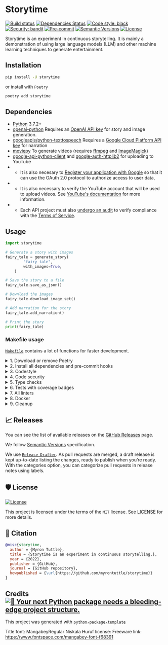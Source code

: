 # Storytime

<div>

[![Build status](https://github.com/myrontuttle/storytime/workflows/build/badge.svg?branch=main&event=push)](https://github.com/myrontuttle/storytime/actions?query=workflow%3Abuild)
[![Dependencies Status](https://img.shields.io/badge/dependencies-up%20to%20date-brightgreen.svg)](https://github.com/myrontuttle/storytime/pulls?utf8=%E2%9C%93&q=is%3Apr%20author%3Aapp%2Fdependabot)
[![Code style: black](https://img.shields.io/badge/code%20style-black-000000.svg)](https://github.com/psf/black)
[![Security: bandit](https://img.shields.io/badge/security-bandit-green.svg)](https://github.com/PyCQA/bandit)
[![Pre-commit](https://img.shields.io/badge/pre--commit-enabled-brightgreen?logo=pre-commit&logoColor=white)](https://github.com/myrontuttle/storytime/blob/master/.pre-commit-config.yaml)
[![Semantic Versions](https://img.shields.io/badge/%20%20%F0%9F%93%A6%F0%9F%9A%80-semantic--versions-e10079.svg)](https://github.com/myrontuttle/storytime/releases)
[![License](https://img.shields.io/github/license/myrontuttle/storytime)](https://github.com/myrontuttle/storytime/blob/main/LICENSE)
<!-- [![codecov](https://codecov.io/gh/myrontuttle/storytime/branch/main/graph/badge.svg)](https://codecov.io/gh/myrontuttle/storytime) -->
<!-- [![Python Version](https://img.shields.io/pypi/pyversions/storytime.svg)](https://pypi.org/project/storytime/) -->

Storytime is an experiment in continuous storytelling. It is mainly a demonstration of using large language models (LLM) and other machine learning techniques to generate entertainment.

</div>


## Installation

```bash
pip install -U storytime
```

or install with `Poetry`

```bash
poetry add storytime
```

## Dependencies

- [Python](https://www.python.org/) 3.7.2+
- [openai-python](https://github.com/openai/openai-python) Requires an [OpenAI API key](https://beta.openai.com/docs/api-reference/authentication) for story and image generation.
- [googleapis/python-texttospeech](https://github.com/googleapis/python-texttospeech) Requires a [Google Cloud Platform API key](https://cloud.google.com/docs/authentication/getting-started) for narration
- [moviepy](https://pypi.org/project/moviepy/) To generate videos (requires [ffmpeg](https://ffmpeg.org/) and [ImageMagick](https://imagemagick.org/index.php))
- [google-api-python-client](https://github.com/googleapis/google-api-python-client) and [google-auth-httplib2](https://pypi.org/project/google-auth-httplib2/) for uploading to YouTube
- - It is also necesary to [Register your application with Google](https://developers.google.com/youtube/registering_an_application) so that it can use the OAuth 2.0 protocol to authorize access to user data,
- - It is also necessary to verify the YouTube account that will be used to upload videos. See [YouTube's documentation](https://support.google.com/youtube/answer/72851?hl=en) for more information.
- - Each API project must also [undergo an audit](https://support.google.com/youtube/contact/yt_api_form) to verify compliance with the [Terms of Service](https://developers.google.com/youtube/terms/api-services-terms-of-service).

## Usage

```python
import storytime

# Generate a story with images
fairy_tale = generate_story(
        "fairy tale",
        with_images=True,
    )

# Save the story to a file
fairy_tale.save_as_json()

# Download the images
fairy_tale.download_image_set()

# Add narration for the story
fairy_tale.add_narration()

# Print the story
print(fairy_tale)
```

### Makefile usage

[`Makefile`](https://github.com/myrontuttle/storytime/blob/master/Makefile) contains a lot of functions for faster development.

<details>
<summary>1. Download or remove Poetry</summary>
<p>

To download and install Poetry run:

```bash
make poetry-download
```

To uninstall

```bash
make poetry-remove
```

</p>
</details>

<details>
<summary>2. Install all dependencies and pre-commit hooks</summary>
<p>

Install requirements:

```bash
make install
```

Pre-commit hooks coulb be installed after `git init` via

```bash
make pre-commit-install
```

</p>
</details>

<details>
<summary>3. Codestyle</summary>
<p>

Automatic formatting uses `pyupgrade`, `isort` and `black`.

```bash
make codestyle

# or use synonym
make formatting
```

Codestyle checks only, without rewriting files:

```bash
make check-codestyle
```

> Note: `check-codestyle` uses `isort`, `black` and `darglint` library

Update all dev libraries to the latest version using one comand

```bash
make update-dev-deps
```

</p>
</details>

<details>
<summary>4. Code security</summary>
<p>

```bash
make check-safety
```

This command launches `Poetry` integrity checks as well as identifies security issues with `Safety` and `Bandit`.

```bash
make check-safety
```

</p>
</details>

<details>
<summary>5. Type checks</summary>
<p>

Run `mypy` static type checker

```bash
make mypy
```

</p>
</details>

<details>
<summary>6. Tests with coverage badges</summary>
<p>

Run `pytest`

```bash
make test
```

</p>
</details>

<details>
<summary>7. All linters</summary>
<p>

Of course there is a command to ~~rule~~ run all linters in one:

```bash
make lint
```

the same as:

```bash
make test && make check-codestyle && make mypy && make check-safety
```

</p>
</details>

<details>
<summary>8. Docker</summary>
<p>

```bash
make docker-build
```

which is equivalent to:

```bash
make docker-build VERSION=latest
```

Remove docker image with

```bash
make docker-remove
```

More information [about docker](https://github.com/myrontuttle/storytime/tree/master/docker).

</p>
</details>

<details>
<summary>9. Cleanup</summary>
<p>
Delete pycache files

```bash
make pycache-remove
```

Remove package build

```bash
make build-remove
```

Delete .DS_STORE files

```bash
make dsstore-remove
```

Remove .mypycache

```bash
make mypycache-remove
```

Or to remove all above run:

```bash
make cleanup
```

</p>
</details>

## 📈 Releases

You can see the list of available releases on the [GitHub Releases](https://github.com/myrontuttle/storytime/releases) page.

We follow [Semantic Versions](https://semver.org/) specification.

We use [`Release Drafter`](https://github.com/marketplace/actions/release-drafter). As pull requests are merged, a draft release is kept up-to-date listing the changes, ready to publish when you’re ready. With the categories option, you can categorize pull requests in release notes using labels.

## 🛡 License

[![License](https://img.shields.io/github/license/myrontuttle/storytime)](https://github.com/myrontuttle/storytime/blob/master/LICENSE)

This project is licensed under the terms of the `MIT` license. See [LICENSE](https://github.com/myrontuttle/storytime/blob/master/LICENSE) for more details.

## 📃 Citation

```bibtex
@misc{storytime,
  author = {Myron Tuttle},
  title = {Storytime is an experiment in continuous storytelling.},
  year = {2022},
  publisher = {GitHub},
  journal = {GitHub repository},
  howpublished = {\url{https://github.com/myrontuttle/storytime}}
}
```

## Credits [![🚀 Your next Python package needs a bleeding-edge project structure.](https://img.shields.io/badge/python--package--template-%F0%9F%9A%80-brightgreen)](https://github.com/TezRomacH/python-package-template)

This project was generated with [`python-package-template`](https://github.com/TezRomacH/python-package-template)

Title font: MangabeyRegular Niskala Huruf
license: Freeware
link: https://www.fontspace.com/mangabey-font-f68391
